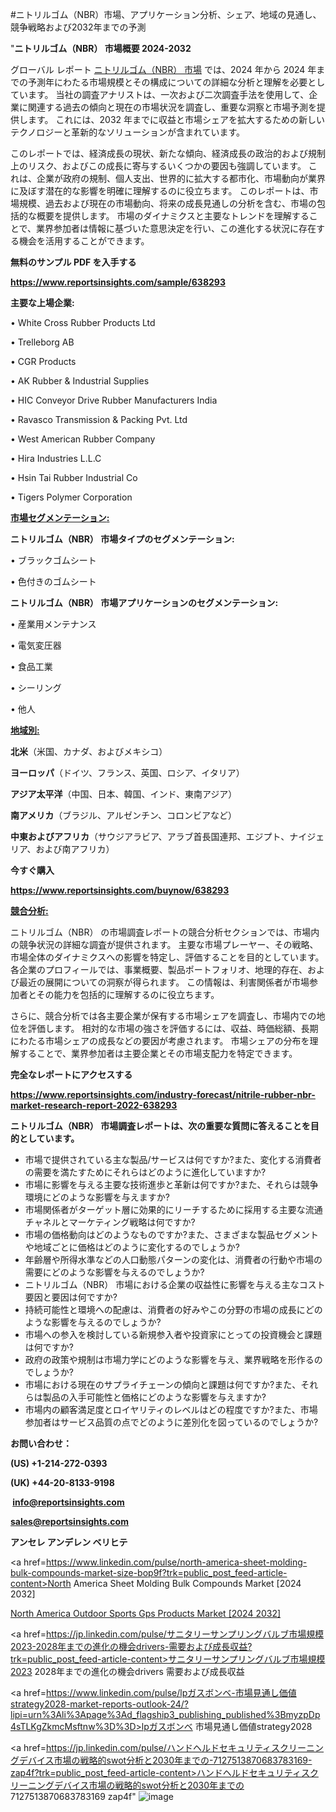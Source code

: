 #ニトリルゴム（NBR）市場、アプリケーション分析、シェア、地域の見通し、競争戦略および2032年までの予測

"<strong>ニトリルゴム（NBR） 市場概要 2024-2032</strong>

グローバル レポート <a href=https://www.reportsinsights.com/sample/638293>ニトリルゴム（NBR） 市場</a> では、2024 年から 2024 年までの予測年にわたる市場規模とその構成についての詳細な分析と理解を必要としています。 当社の調査アナリストは、一次および二次調査手法を使用して、企業に関連する過去の傾向と現在の市場状況を調査し、重要な洞察と市場予測を提供します。 これには、2032 年までに収益と市場シェアを拡大​​するための新しいテクノロジーと革新的なソリューションが含まれています。

このレポートでは、経済成長の現状、新たな傾向、経済成長の政治的および規制上のリスク、およびこの成長に寄与するいくつかの要因も強調しています。 これは、企業が政府の規制、個人支出、世界的に拡大する都市化、市場動向が業界に及ぼす潜在的な影響を明確に理解するのに役立ちます。 このレポートは、市場規模、過去および現在の市場動向、将来の成長見通しの分析を含む、市場の包括的な概要を提供します。 市場のダイナミクスと主要なトレンドを理解することで、業界参加者は情報に基づいた意思決定を行い、この進化する状況に存在する機会を活用することができます。

<strong><b>無料のサンプル PDF を入手する</b></strong>

<a href=https://www.reportsinsights.com/sample/638293><strong><u>https://www.reportsinsights.com/sample/638293</u></strong></a>

<strong>主要な上場企業:</strong>

• White Cross Rubber Products Ltd

• Trelleborg AB

• CGR Products

• AK Rubber & Industrial Supplies

• HIC Conveyor Drive Rubber Manufacturers India

• Ravasco Transmission & Packing Pvt. Ltd

• West American Rubber Company

• Hira Industries L.L.C

• Hsin Tai Rubber Industrial Co

• Tigers Polymer Corporation

<strong><u>市場セグメンテーション</u></strong><strong><u>:</u></strong>

<strong>ニトリルゴム（NBR） 市場タイプのセグメンテーション:</strong>

• ブラックゴムシート

• 色付きのゴムシート

<strong>ニトリルゴム（NBR） 市場アプリケーションのセグメンテーション:</strong>

• 産業用メンテナンス

• 電気変圧器

• 食品工業

• シーリング

• 他人

<strong><u>地域別</u></strong><strong><u>:</u></strong>

<strong>北米</strong>（米国、カナダ、およびメキシコ）

<strong>ヨーロッパ</strong>（ドイツ、フランス、英国、ロシア、イタリア）

<strong>アジア太平洋</strong>（中国、日本、韓国、インド、東南アジア）

<strong>南アメリカ</strong>（ブラジル、アルゼンチン、コロンビアなど）

<strong>中東およびアフリカ</strong>（サウジアラビア、アラブ首長国連邦、エジプト、ナイジェリア、および南アフリカ）

<strong>今すぐ購入</strong>

<a href=https://www.reportsinsights.com/buynow/638293><strong><u>https://www.reportsinsights.com/buynow/638293</u></strong></a>

<strong><u>競合分析:</u></strong>

ニトリルゴム（NBR） の市場調査レポートの競合分析セクションでは、市場内の競争状況の詳細な調査が提供されます。 主要な市場プレーヤー、その戦略、市場全体のダイナミクスへの影響を特定し、評価することを目的としています。 各企業のプロフィールでは、事業概要、製品ポートフォリオ、地理的存在、および最近の展開についての洞察が得られます。 この情報は、利害関係者が市場参加者とその能力を包括的に理解するのに役立ちます。

さらに、競合分析では各主要企業が保有する市場シェアを調査し、市場内での地位を評価します。 相対的な市場の強さを評価するには、収益、時価総額、長期にわたる市場シェアの成長などの要因が考慮されます。 市場シェアの分布を理解することで、業界参加者は主要企業とその市場支配力を特定できます。

<strong>完全なレポートにアクセスする</strong>

<a href=https://www.reportsinsights.com/industry-forecast/nitrile-rubber-nbr-market-research-report-2022-638293><strong><u><b>https://www.reportsinsights.com/industry-forecast/nitrile-rubber-nbr-market-research-report-2022-638293</b></u></strong></a>

<strong><b>ニトリルゴム（NBR） 市場調査レポートは、次の重要な質問に答えることを目的としています。</b></strong>
<ul>
  <li>市場で提供されている主な製品/サービスは何ですか?また、変化する消費者の需要を満たすためにそれらはどのように進化していますか?</li>
  <li>市場に影響を与える主要な技術進歩と革新は何ですか?また、それらは競争環境にどのような影響を与えますか?</li>
  <li>市場関係者がターゲット層に効果的にリーチするために採用する主要な流通チャネルとマーケティング戦略は何ですか?</li>
  <li>市場の価格動向はどのようなものですか?また、さまざまな製品セグメントや地域ごとに価格はどのように変化するのでしょうか?</li>
  <li>年齢層や所得水準などの人口動態パターンの変化は、消費者の行動や市場の需要にどのような影響を与えるのでしょうか?</li>
  <li>ニトリルゴム（NBR） 市場における企業の収益性に影響を与える主なコスト要因と要因は何ですか?</li>
  <li>持続可能性と環境への配慮は、消費者の好みやこの分野の市場の成長にどのような影響を与えるのでしょうか?</li>
  <li>市場への参入を検討している新規参入者や投資家にとっての投資機会と課題は何ですか?</li>
  <li>政府の政策や規制は市場力学にどのような影響を与え、業界戦略を形作るのでしょうか?</li>
  <li>市場における現在のサプライチェーンの傾向と課題は何ですか?また、それらは製品の入手可能性と価格にどのような影響を与えますか?</li>
  <li>市場内の顧客満足度とロイヤリティのレベルはどの程度ですか?また、市場参加者はサービス品質の点でどのように差別化を図っているのでしょうか?</li>
</ul>
<strong>お問い合わせ：</strong>

<strong>(US) +1-214-272-0393</strong>

<strong>(UK) +44-20-8133-9198</strong>

<strong> </strong><a href=info@reportsinsights.com><strong><u>info@reportsinsights.com</u></strong></a>

<a href=sales@reportsinsights.com><strong><u>sales@reportsinsights.com</u></strong></a>

<strong>アンセレ アンデレン ベリヒテ</strong>

<a href=https://www.linkedin.com/pulse/north-america-sheet-molding-bulk-compounds-market-size-bop9f?trk=public_post_feed-article-content>North America Sheet Molding Bulk Compounds Market [2024 2032]</a>

<a href=https://www.linkedin.com/pulse/north-america-outdoor-sports-gps-products-market-jnawf/>North America Outdoor Sports Gps Products Market [2024 2032]</a>

<a href=https://jp.linkedin.com/pulse/サニタリーサンプリングバルブ市場規模2023-2028年までの進化の機会drivers-需要および成長収益?trk=public_post_feed-article-content>サニタリーサンプリングバルブ市場規模2023 2028年までの進化の機会drivers 需要および成長収益</a>

<a href=https://www.linkedin.com/pulse/lpガスボンベ-市場見通し価値strategy2028-market-reports-outlook-24/?lipi=urn%3Ali%3Apage%3Ad_flagship3_publishing_published%3BmyzpDp4sTLKgZkmcMsftnw%3D%3D>lpガスボンベ 市場見通し価値strategy2028</a>

<a href=https://jp.linkedin.com/pulse/ハンドヘルドセキュリティスクリーニングデバイス市場の戦略的swot分析と2030年までの-7127513870683783169-zap4f?trk=public_post_feed-article-content>ハンドヘルドセキュリティスクリーニングデバイス市場の戦略的swot分析と2030年までの 7127513870683783169 zap4f</a>"
![image](https://github.com/aanak123/RIMarketer1/assets/158471119/fe0074eb-34b0-4fb1-872f-0383922101cc)
